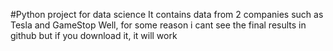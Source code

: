 #Python project for data science 
It contains data from 2 companies such as Tesla and GameStop
Well, for some reason i cant see the final results in github but if you download it, it will work
